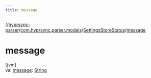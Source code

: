 ```yaml
---
title: message
---
```

//[hyprsync-parser](../../../index.html)/[com.hyprsync.parser.models](../index.html)/[SettingsStoreStatus](index.html)/[message](message.html)



# message



[jvm]\
val [message](message.html): [String](https://kotlinlang.org/api/core/kotlin-stdlib/kotlin/-string/index.html)



